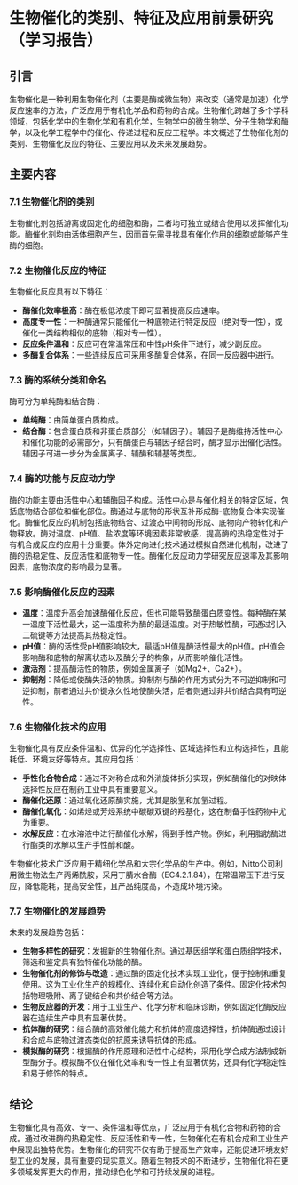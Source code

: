 # 生物催化的类别、特征及应用前景研究（学习报告）

## 引言

生物催化是一种利用生物催化剂（主要是酶或微生物）来改变（通常是加速）化学反应速率的方法，广泛应用于有机化学品和药物的合成。生物催化跨越了多个学科领域，包括化学中的生物化学和有机化学，生物学中的微生物学、分子生物学和酶学，以及化学工程学中的催化、传递过程和反应工程学。本文概述了生物催化剂的类别、生物催化反应的特征、主要应用以及未来发展趋势。

## 主要内容

### 7.1 生物催化剂的类别

生物催化剂包括游离或固定化的细胞和酶，二者均可独立或结合使用以发挥催化功能。酶催化剂均由活体细胞产生，因而首先需寻找具有催化作用的细胞或能够产生酶的细胞。

### 7.2 生物催化反应的特征

生物催化反应具有以下特征：
- **酶催化效率极高**：酶在极低浓度下即可显著提高反应速率。
- **高度专一性**：一种酶通常只能催化一种底物进行特定反应（绝对专一性），或催化一类结构相似的底物（相对专一性）。
- **反应条件温和**：反应可在常温常压和中性pH条件下进行，减少副反应。
- **多酶复合体系**：一些连续反应可采用多酶复合体系，在同一反应器中进行。

### 7.3 酶的系统分类和命名

酶可分为单纯酶和结合酶：
- **单纯酶**：由简单蛋白质构成。
- **结合酶**：包含蛋白质和非蛋白质部分（如辅因子）。辅因子是酶维持活性中心和催化功能的必需部分，只有酶蛋白与辅因子结合时，酶才显示出催化活性。辅因子可进一步分为金属离子、辅酶和辅基等类型。

### 7.4 酶的功能与反应动力学

酶的功能主要由活性中心和辅酶因子构成。活性中心是与催化相关的特定区域，包括底物结合部位和催化部位。酶通过与底物的形状互补形成酶-底物复合体实现催化。酶催化反应的机制包括底物结合、过渡态中间物的形成、底物向产物转化和产物释放。酶对温度、pH值、盐浓度等环境因素非常敏感，提高酶的热稳定性对于有机合成反应的应用十分重要。体外定向进化技术通过模拟自然进化机制，改进了酶的热稳定性、反应活性和底物专一性。酶催化反应动力学研究反应速率及其影响因素，底物浓度的影响最为显著。

### 7.5 影响酶催化反应的因素

- **温度**：温度升高会加速酶催化反应，但也可能导致酶蛋白质变性。每种酶在某一温度下活性最大，这一温度称为酶的最适温度。对于热敏性酶，可通过引入二硫键等方法提高其热稳定性。
- **pH值**：酶的活性受pH值影响较大，最适pH值是酶活性最大的pH值。pH值会影响酶和底物的解离状态以及酶分子的构象，从而影响催化活性。
- **激活剂**：提高酶活性的物质，例如金属离子（如Mg2+、Ca2+）。
- **抑制剂**：降低或使酶失活的物质。抑制剂与酶的作用方式分为不可逆抑制和可逆抑制，前者通过共价键永久性地使酶失活，后者则通过非共价结合具有可逆性。

### 7.6 生物催化技术的应用

生物催化具有反应条件温和、优异的化学选择性、区域选择性和立构选择性，且能耗低、环境友好等特点。其应用包括：
- **手性化合物合成**：通过不对称合成和外消旋体拆分实现，例如酶催化的对映体选择性反应在制药工业中具有重要意义。
- **酶催化还原**：通过氧化还原酶实施，尤其是脱氢和加氢过程。
- **酶催化氧化**：如烯烃或芳烃系统中碳碳双键的羟基化，这在制备手性药物中尤为重要。
- **水解反应**：在水溶液中进行酶催化水解，得到手性产物。例如，利用脂肪酶进行酯类的水解以生产手性醇和酸。

生物催化技术广泛应用于精细化学品和大宗化学品的生产中。例如，Nitto公司利用微生物法生产丙烯酰胺，采用丁腈水合酶（EC4.2.1.84），在常温常压下进行反应，降低能耗，提高安全性，且产品纯度高，不造成环境污染。

### 7.7 生物催化的发展趋势

未来的发展趋势包括：
- **生物多样性的研究**：发掘新的生物催化剂。通过基因组学和蛋白质组学技术，筛选和鉴定具有独特催化功能的酶。
- **生物催化剂的修饰与改造**：通过酶的固定化技术实现工业化，便于控制和重复使用。这为工业化生产的规模化、连续化和自动化创造了条件。固定化技术包括物理吸附、离子键结合和共价结合等方法。
- **生物反应器的开发**：用于工业生产、化学分析和临床诊断，例如固定化酶反应器在连续生产中具有显著优势。
- **抗体酶的研究**：结合酶的高效催化能力和抗体的高度选择性，抗体酶通过设计和合成与底物过渡态类似的抗原来诱导抗体的形成。
- **模拟酶的研究**：根据酶的作用原理和活性中心结构，采用化学合成方法制成新型酶分子。模拟酶不仅在催化效率和专一性上有显著优势，还具有化学稳定性和易于修饰的特点。

## 结论

生物催化具有高效、专一、条件温和等优点，广泛应用于有机化合物和药物的合成。通过改进酶的热稳定性、反应活性和专一性，生物催化在有机合成和工业生产中展现出独特优势。生物催化的研究不仅有助于提高生产效率，还能促进环境友好型工业的发展，具有重要的现实意义。随着生物技术的不断进步，生物催化将在更多领域发挥更大的作用，推动绿色化学和可持续发展的进程。